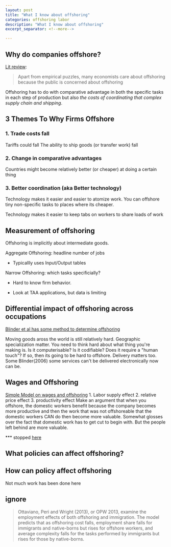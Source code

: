 ```yaml
---
layout: post
title: "What I know about offshoring"
categories: offshoring labor 
description: "What I know about offshoring"
excerpt_separator: <!--more-->

---
```


## Why do companies offshore?

[Lit review](http://www.nber.org/papers/w22041.pdf): 

> Apart from empirical puzzles, many economists care about offshoring because the
public is concerned about offshoring

Offshoring has to do with comparative advantage in both the specific tasks in each step of production but also *the costs of coordinating that complex supply chain and shipping*.

## 3 Themes To Why Firms Offshore
 
### 1. Trade costs fall
Tariffs could fall
The ability to ship goods (or transfer work) fall


### 2. Change in comparative advantages
Countries might become relatively better (or cheaper) at doing a certain thing

### 3. Better coordination (aka Better technology)

Technology makes it easier and easier to atomize work. You can offshore tiny non-specific tasks to places where its cheaper. 

Technology makes it easier to keep tabs on workers to share loads of work


## Measurement of offshoring
Offshoring is implicitly about intermediate goods. 

Aggregate Offshoring: headline number of jobs
- Typicallly uses Input/Output tables

Narrow Offshoring: which tasks specificially?

- Hard to know firm behavior.

- Look at TAA applications, but data is limiting



## Differential impact of offshoring across occupations

[Blinder et al has some method to determine offshoring](https://www.princeton.edu/ceps/workingpapers/190blinder.pdf)

Moving goods aross the world is still relatively hard. Geographic specialization matter. You need to think hard about what thing you're making is. Is it computerisable? Is it codifiable? Does it require a "human touch"? If so, then its going to be hard to offshore. Delivery matters too. Some Blinder(2006) some services can't be delivered electronically now can be.

## Wages and Offshoring
[Simple Model on wages and offshoring](https://www.princeton.edu/~erossi/RO.pdf)
	1. Labor supply effect
	2. relative price effect
	3. productivity effect
Make an argument that when you offshore, the domestic workers benefit because the company becomes more productive and then the work that was not offshoreable that the domestic workers CAN do then become more valuable. Somewhat glosses over the fact that domestic work has to get cut to begin with. But the people left behind are more valuable.

*** stopped [here](https://www.princeton.edu/~erossi/RO.pdf)

## What policies can affect offshoring?

## How can policy affect offshoring

Not much work has been done here

## ignore

> Ottaviano, Peri and Wright (2013), or OPW 2013, examine the employment effects of both offshoring and immigration. The model predicts that as offshoring cost falls, employment share falls for immigrants and native-borns but rises for offshore workers, and average complexity falls for the tasks performed by immigrants but rises for those by native-borns.
